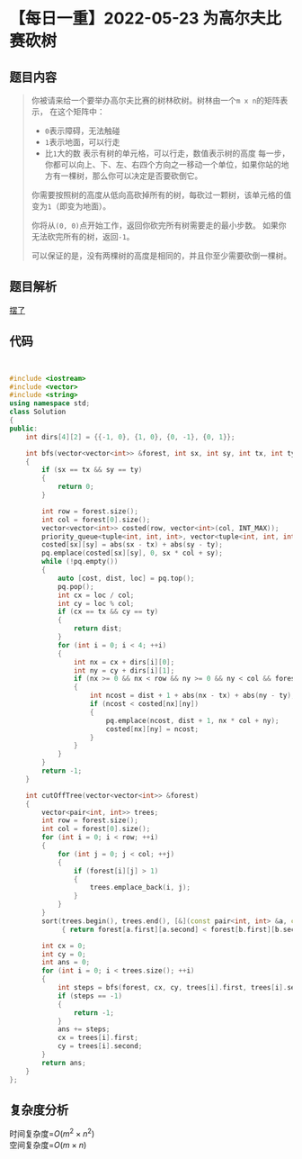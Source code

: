 # 【每日一重】2022-05-23 为高尔夫比赛砍树

## 题目内容

> 你被请来给一个要举办高尔夫比赛的树林砍树。树林由一个`` m x n ``的矩阵表示， 在这个矩阵中：
>
> - `` 0 ``表示障碍，无法触碰
> - `` 1 ``表示地面，可以行走
> - 比`` 1 ``大的数 表示有树的单元格，可以行走，数值表示树的高度
> 每一步，你都可以向上、下、左、右四个方向之一移动一个单位，如果你站的地方有一棵树，那么你可以决定是否要砍倒它。
>
> 你需要按照树的高度从低向高砍掉所有的树，每砍过一颗树，该单元格的值变为`` 1 ``（即变为地面）。
>
> 你将从`` (0, 0) ``点开始工作，返回你砍完所有树需要走的最小步数。 如果你无法砍完所有的树，返回`` -1 ``。
>
> 可以保证的是，没有两棵树的高度是相同的，并且你至少需要砍倒一棵树。

## 题目解析

[摆了](https://leetcode.cn/problems/cut-off-trees-for-golf-event/solution/wei-gao-er-fu-bi-sai-kan-shu-by-leetcode-rlrc/)

## 代码

```cpp


#include <iostream>
#include <vector>
#include <string>
using namespace std;
class Solution
{
public:
    int dirs[4][2] = {{-1, 0}, {1, 0}, {0, -1}, {0, 1}};

    int bfs(vector<vector<int>> &forest, int sx, int sy, int tx, int ty)
    {
        if (sx == tx && sy == ty)
        {
            return 0;
        }

        int row = forest.size();
        int col = forest[0].size();
        vector<vector<int>> costed(row, vector<int>(col, INT_MAX));
        priority_queue<tuple<int, int, int>, vector<tuple<int, int, int>>, greater<tuple<int, int, int>>> pq;
        costed[sx][sy] = abs(sx - tx) + abs(sy - ty);
        pq.emplace(costed[sx][sy], 0, sx * col + sy);
        while (!pq.empty())
        {
            auto [cost, dist, loc] = pq.top();
            pq.pop();
            int cx = loc / col;
            int cy = loc % col;
            if (cx == tx && cy == ty)
            {
                return dist;
            }
            for (int i = 0; i < 4; ++i)
            {
                int nx = cx + dirs[i][0];
                int ny = cy + dirs[i][1];
                if (nx >= 0 && nx < row && ny >= 0 && ny < col && forest[nx][ny] > 0)
                {
                    int ncost = dist + 1 + abs(nx - tx) + abs(ny - ty);
                    if (ncost < costed[nx][ny])
                    {
                        pq.emplace(ncost, dist + 1, nx * col + ny);
                        costed[nx][ny] = ncost;
                    }
                }
            }
        }
        return -1;
    }

    int cutOffTree(vector<vector<int>> &forest)
    {
        vector<pair<int, int>> trees;
        int row = forest.size();
        int col = forest[0].size();
        for (int i = 0; i < row; ++i)
        {
            for (int j = 0; j < col; ++j)
            {
                if (forest[i][j] > 1)
                {
                    trees.emplace_back(i, j);
                }
            }
        }
        sort(trees.begin(), trees.end(), [&](const pair<int, int> &a, const pair<int, int> &b)
             { return forest[a.first][a.second] < forest[b.first][b.second]; });

        int cx = 0;
        int cy = 0;
        int ans = 0;
        for (int i = 0; i < trees.size(); ++i)
        {
            int steps = bfs(forest, cx, cy, trees[i].first, trees[i].second);
            if (steps == -1)
            {
                return -1;
            }
            ans += steps;
            cx = trees[i].first;
            cy = trees[i].second;
        }
        return ans;
    }
};
```

## 复杂度分析

时间复杂度=$O(m^2 \times n^2)$  
空间复杂度=$O(m \times n)$
